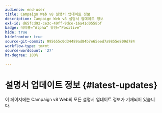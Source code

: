 ```yaml
---
audience: end-user
title: Campaign Web v8 설명서 업데이트 정보
description: Campaign Web v8 설명서 업데이트 정보
exl-id: d65fcd92-ce3c-49ff-9dce-16a41d0558bf
badge: 레이블=“Alpha” 유형=“Positive”
hide: true
hidefromtoc: true
source-git-commit: 995655c0d34489ad84b7e65eed7a9855e809d784
workflow-type: tm+mt
source-wordcount: '27'
ht-degree: 100%

---
```


# 설명서 업데이트 정보 {#latest-updates}

이 페이지에는 Campaign v8 Web의 모든 설명서 업데이트 정보가 기재되어 있습니다.
